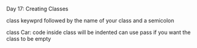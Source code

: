 Day 17: Creating Classes 

class keywprd followed by the name of your class and a semicolon 

class Car: 
    code inside class will be indented 
    can use pass if you want the class to be empty 